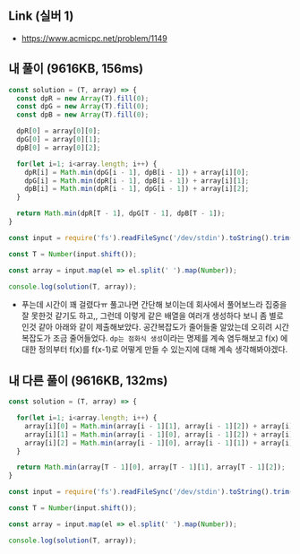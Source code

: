 ## Link (실버 1)         

- https://www.acmicpc.net/problem/1149    

## 내 풀이 (9616KB, 156ms)    

```javascript
const solution = (T, array) => {
  const dpR = new Array(T).fill(0);
  const dpG = new Array(T).fill(0);
  const dpB = new Array(T).fill(0);

  dpR[0] = array[0][0];
  dpG[0] = array[0][1];
  dpB[0] = array[0][2];

  for(let i=1; i<array.length; i++) {
    dpR[i] = Math.min(dpG[i - 1], dpB[i - 1]) + array[i][0];
    dpG[i] = Math.min(dpR[i - 1], dpB[i - 1]) + array[i][1];
    dpB[i] = Math.min(dpR[i - 1], dpG[i - 1]) + array[i][2];
  }

  return Math.min(dpR[T - 1], dpG[T - 1], dpB[T - 1]);
}

const input = require('fs').readFileSync('/dev/stdin').toString().trim().split('\n');

const T = Number(input.shift());

const array = input.map(el => el.split(' ').map(Number));

console.log(solution(T, array));
```

- 푸는데 시간이 꽤 걸렸다ㅠ 풀고나면 간단해 보이는데 회사에서 풀어보느라 집중을 잘 못한것 같기도 하고,, 그런데 이렇게 같은 배열을 여러개 생성하다 보니 좀 별로인것 같아 아래와 같이 제출해보았다. 공간복잡도가 줄어들줄 알았는데 오히려 시간 복잡도가 조금 줄어들었다. `dp는 점화식 생성`이라는 명제를 계속 염두해보고 f(x) 에 대한 정의부터 f(x)를 f(x-1)로 어떻게 만들 수 있는지에 대해 계속 생각해봐야겠다.  


## 내 다른 풀이 (9616KB, 132ms)  

```javascript
const solution = (T, array) => {

  for(let i=1; i<array.length; i++) {
    array[i][0] = Math.min(array[i - 1][1], array[i - 1][2]) + array[i][0];
    array[i][1] = Math.min(array[i - 1][0], array[i - 1][2]) + array[i][1];
    array[i][2] = Math.min(array[i - 1][0], array[i - 1][1]) + array[i][2];
  }

  return Math.min(array[T - 1][0], array[T - 1][1], array[T - 1][2]);
}

const input = require('fs').readFileSync('/dev/stdin').toString().trim().split('\n');

const T = Number(input.shift());

const array = input.map(el => el.split(' ').map(Number));

console.log(solution(T, array));
```
